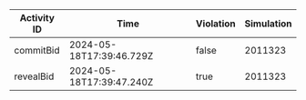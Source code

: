 | Activity ID | Time | Violation | Simulation |
| --- | --- | --- | --- |
| commitBid | 2024-05-18T17:39:46.729Z | false | 2011323 |
| revealBid | 2024-05-18T17:39:47.240Z | true | 2011323 |